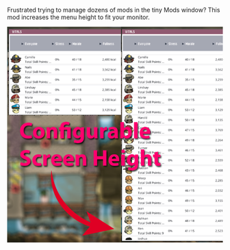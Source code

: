 Frustrated trying to manage dozens of mods in the tiny Mods window? This mod increases the menu height to fit your monitor.

![Taller Mods Menu Example](doc/Thumbnail.png)